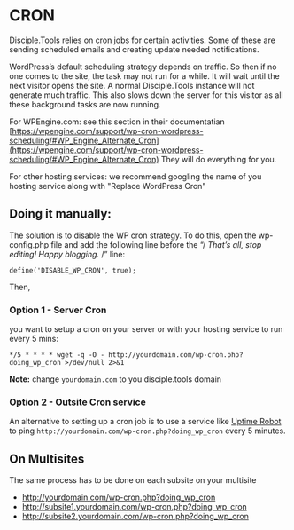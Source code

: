 # CRON

Disciple.Tools relies on cron jobs for certain activities. Some of these are sending scheduled emails and creating update needed notifications.

WordPress’s default scheduling strategy depends on traffic. So then if no one comes to the site, the task may not run for a while. It will wait until the next visitor opens the site. A normal Disciple.Tools instance will not generate much traffic. This also slows down the server for this visitor as all these background tasks are now running.


For WPEngine.com: see this section in their documentatian [https://wpengine.com/support/wp-cron-wordpress-scheduling/#WP_Engine_Alternate_Cron](https://wpengine.com/support/wp-cron-wordpress-scheduling/#WP_Engine_Alternate_Cron)
They will do everything for you.

For other hosting services: we recommend googling the name of you hosting service along with "Replace WordPress Cron"

## Doing it manually:

The solution is to disable the WP cron strategy. To do this, open the wp-config.php file and add the following line before the “/ _That’s all, stop editing! Happy blogging._ /” line:

`define('DISABLE_WP_CRON', true);`

Then,

### Option 1 - Server Cron

you want to setup a cron on your server or with your hosting service to run every 5 mins:

`*/5 * * * * wget -q -O - http://yourdomain.com/wp-cron.php?doing_wp_cron >/dev/null 2>&1`

**Note:** change `yourdomain.com` to you disciple.tools domain


### Option 2 - Outsite Cron service

An alternative to setting up a cron job is to use a service like [Uptime Robot](https://uptimerobot.com/) to ping `http://yourdomain.com/wp-cron.php?doing_wp_cron` every 5 minutes.


## On Multisites
The same process has to be done on each subsite on your multisite
- http://yourdomain.com/wp-cron.php?doing_wp_cron
- http://subsite1.yourdomain.com/wp-cron.php?doing_wp_cron
- http://subsite2.yourdomain.com/wp-cron.php?doing_wp_cron
